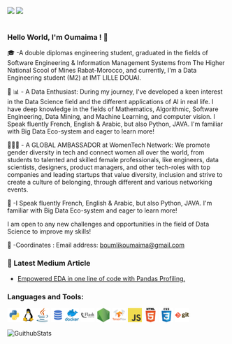 [<img src="https://img.shields.io/badge/medium-%2312100E.svg?&style=for-the-badge&logo=medium&logoColor=white" />](https://medium.com/@boumlikoumaima)  [<img src="https://img.shields.io/badge/linkedin-%230077B5.svg?&style=for-the-badge&logo=linkedin&logoColor=white" />](https://www.linkedin.com/in/oumaima-boumlik-732066159/?locale=en_US)  
<br />

### Hello World, I'm Oumaima ! 👋
   🎓   -A double diplomas engineering student, graduated in the fields of Software Engineering & Information Management Systems from The Higher National Scool of Mines Rabat-Morocco, and currently, I'm a Data Engineering student (M2) at IMT LILLE DOUAI.

 🐍 📊   - A Data Enthusiast: During my journey, I've developed a keen interest in the Data Science field and the different applications of AI in real life.
I have deep knowledge in the fields of Mathematics, Algorithmic, Software Engineering, Data Mining, and Machine Learning, and computer vision.
I Speak fluently French, English & Arabic, but also Python, JAVA. I'm familiar with Big Data Eco-system and eager to learn more!
      
   
 👩🏻‍💻  - A GLOBAL AMBASSADOR at WomenTech Network: We promote gender diversity in tech and connect women all over the world, from students to talented and skilled female professionals, like engineers, data scientists, designers, product managers, and other tech-roles with top companies and leading startups that value diversity, inclusion and strive to create a culture of belonging, through different and various networking events.
 
   🔎    -I Speak fluently French, English & Arabic, but also Python, JAVA. I'm familiar with Big Data Eco-system and eager to learn more!
   
  I am open to any new challenges and opportunities in the field of Data Science to improve my skills!

 📍     -Coordinates :
           Email address: boumlikoumaima@gmail.com

### 📕 Latest Medium Article

<!-- BLOG-POST-LIST:START -->
- [Empowered EDA in one line of code with Pandas Profiling.](https://medium.com/@boumlikoumaima/empowered-eda-in-one-line-of-code-with-pandas-profiling-f7c094f93e4d)
<!-- BLOG-POST-LIST:END -->

### Languages and Tools:

<img height="32" width="32" src="https://raw.githubusercontent.com/github/explore/80688e429a7d4ef2fca1e82350fe8e3517d3494d/topics/python/python.png" /><img height="32" width="32" src="https://raw.githubusercontent.com/github/explore/80688e429a7d4ef2fca1e82350fe8e3517d3494d/topics/linux/linux.png" /><img height="32" width="32" src="https://raw.githubusercontent.com/github/explore/80688e429a7d4ef2fca1e82350fe8e3517d3494d/topics/java/java.png" />
<img height="32" width="32" src="https://raw.githubusercontent.com/github/explore/80688e429a7d4ef2fca1e82350fe8e3517d3494d/topics/sql/sql.png" /><img height="32" width="32" src="https://raw.githubusercontent.com/github/explore/80688e429a7d4ef2fca1e82350fe8e3517d3494d/topics/docker/docker.png" />
<img height="32" width="32" src="https://raw.githubusercontent.com/github/explore/80688e429a7d4ef2fca1e82350fe8e3517d3494d/topics/flask/flask.png" />
<img height="32" width="32" src="https://raw.githubusercontent.com/github/explore/80688e429a7d4ef2fca1e82350fe8e3517d3494d/topics/nodejs/nodejs.png" />
<img height="32" width="32" src="https://raw.githubusercontent.com/github/explore/80688e429a7d4ef2fca1e82350fe8e3517d3494d/topics/tensorflow/tensorflow.png" />
<img height="32" width="32" src="https://raw.githubusercontent.com/github/explore/80688e429a7d4ef2fca1e82350fe8e3517d3494d/topics/javascript/javascript.png" />
<img height="32" width="32" src="https://raw.githubusercontent.com/github/explore/80688e429a7d4ef2fca1e82350fe8e3517d3494d/topics/html/html.png" />
<img height="32" width="32" src="https://raw.githubusercontent.com/github/explore/80688e429a7d4ef2fca1e82350fe8e3517d3494d/topics/css/css.png" />
<img height="32" width="32" src="https://raw.githubusercontent.com/github/explore/80688e429a7d4ef2fca1e82350fe8e3517d3494d/topics/git/git.png"/>

![GuithubStats](https://github-readme-stats.vercel.app/api?username=Oumaima-Boumlik&show_icons=true)
